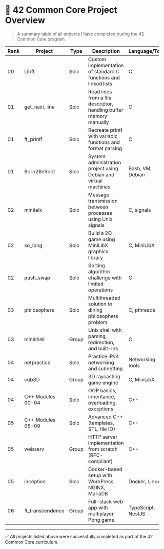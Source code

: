 # 📘 42 Common Core Project Overview

> A summary table of all projects I have completed during the 42 Common Core program.

| Rank | Project           | Type  | Description                                                        | Language/Tools     | Status |
| ---- | ----------------- | ----- | ------------------------------------------------------------------ | ------------------ | ------ |
| 00   | Libft             | Solo  | Custom implementation of standard C functions and linked lists     | C                  | ✅ Done |
| 01   | get\_next\_line   | Solo  | Read lines from a file descriptor, handling buffer memory manually | C                  | ✅ Done |
| 01   | ft\_printf        | Solo  | Recreate printf with variadic functions and format parsing         | C                  | ✅ Done |
| 01   | Born2BeRoot       | Solo  | System administration project using Debian and virtual machines    | Bash, VM, Debian   | ✅ Done |
| 02   | minitalk          | Solo  | Message transmission between processes using Unix signals          | C, signals         | ✅ Done |
| 02   | so\_long          | Solo  | Build a 2D game using MiniLibX graphics library                    | C, MiniLibX        | ✅ Done |
| 02   | push\_swap        | Solo  | Sorting algorithm challenge with limited operations                | C                  | ✅ Done |
| 03   | philosophers      | Solo  | Multithreaded solution to dining philosophers problem              | C, pthreads        | ✅ Done |
| 03   | minishell         | Group | Unix shell with parsing, redirection, and built-ins                | C                  | ✅ Done |
| 04   | netpractice       | Solo  | Practice IPv4 networking and subnetting                            | Networking tools   | ✅ Done |
| 04   | cub3D             | Group | 3D raycasting game engine                                          | C, MiniLibX        | ✅ Done |
| 04   | C++ Modules 00-04 | Solo  | OOP basics, inheritance, overloading, exceptions                   | C++                | ✅ Done |
| 05   | C++ Modules 05-09 | Solo  | Advanced C++ (templates, STL, file IO)                             | C++                | ✅ Done |
| 05   | webserv           | Group | HTTP server implementation from scratch (RFC-compliant)            | C++                | ✅ Done |
| 05   | inception         | Solo  | Docker-based setup with WordPress, NGINX, MariaDB                  | Docker, Linux      | ✅ Done |
| 06   | ft\_transcendence | Group | Full-stack web app with multiplayer Pong game                      | TypeScript, NestJS | ✅ Done |

---

✅ All projects listed above were successfully completed as part of the 42 Common Core curriculum.
